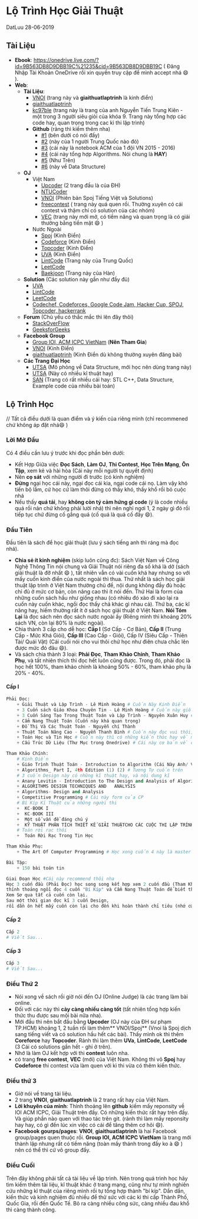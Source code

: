 # Lộ Trình Học Giải Thuật
DatLuu 28-06-2019

## Tài Liệu
* **Ebook**: https://onedrive.live.com/?id=9B563DB8D9DBB19C%21235&cid=9B563DB8D9DBB19C
( Đăng Nhập Tài Khoản OneDrive rồi xin quyền truy cập để mình accept nhá :smile: ).
* **Web**:
	* **Tài Liệu**:
		* [VNOI](http://vnoi.info/wiki/Home) (trang này và **giaithuatlaptrinh** là kinh điển)
		* [giaithuatlaptrinh](http://www.giaithuatlaptrinh.com/?page_id=4)
		* [kc97ble](https://sites.google.com/site/kc97ble/) (trang này là trang của anh Nguyễn Tiến Trung Kiên - một trong 3 người siêu giỏi của khóa 9. Trang này tổng hợp các code hay, quan trọng trong cac kì thi lập trình)
		* **Github** (rảng thì kiếm thêm nha)
			* [#1](https://github.com/marioyc/Online-Judge-Solutions) (bên dưới có nói đấy)
			* [#2](https://github.com/f-zyj/ACM)  (này của 1 người Trung Quốc nào đó)
			* [#3](https://github.com/ngthanhtrung23/ACM_Notebook_new) (cái này là notebook ACM của 1 đội VN 2015 - 2016)
			* [#4](https://github.com/Merevoli-DatLuu/al-go-rithms) (cái này tổng hợp Algorithms. Nói chung là **HAY**)
			* [#5](https://zoranpandovski.github.io/al-go-rithms/) (Như Trên)
			* [#6](https://github.com/huydx/gods) (này về Data Structure)
	* **OJ**
		* Việt Nam
			* [Upcoder](http://upcoder.hcmup.edu.vn) (2 trang đầu là của ĐH)
			* [NTUCoder](http://ntucoder.net/)
			* [VNOI](http://vnoi.info/problems/list/) (Phiên bản Spoj Tiếng Việt và Solutions)
			* [freecontest](https://freecontest.xyz/home) ( trang này quá quen rồi. Thường xuyên có cái contest và thậm chí có solution của các nhóm)
			* [VEC](https://vec.codes/challenges) (trang này mới mở, có tiềm năng và quan trọng là có giải thưởng bằng tiền mặt :smile: )
		* Nước Ngoài
			* [Spoj](https://www.spoj.com/) (Kinh Điển)
			* [Codeforce](https://codeforces.com/) (Kinh Điển)
			* [Topcoder](https://www.topcoder.com/) (Kinh Điển)
			* [UVA](https://uva.onlinejudge.org/) (Kinh Điển)
			* [LintCode](https://www.lintcode.com/) (Trang này của Trung Quốc)
			* [LeetCode](https://leetcode.com/) 
			* [Baekjoon](https://www.acmicpc.net/) (Trang này của Hàn)
	* **Solution** (Các solution này gần như đầy đủ)
		* [UVA](http://codealltheproblems.blogspot.com/)
		* [LintCode](https://github.com/kamyu104/LintCode)
		* [LeetCode](https://github.com/kamyu104/LeetCode-Solutions)
		* [Codechef, Codeforces, Google Code Jam, Hacker Cup, SPOJ, Topcoder, hackerrank](https://github.com/marioyc/Online-Judge-Solutions)
	* **Forum** (Chủ yếu có thắc mắc thì lên đây thôi)
		* [StackOverFlow](https://stackoverflow.com/)
		* [GeeksforGeeks](https://www.geeksforgeeks.org/) 
	* **Facebook Group**
		* [Group IOI, ACM ICPC VietNam](https://www.facebook.com/groups/372130596762545/) (**Nên Tham Gia**) 
		* [VNOI](https://www.facebook.com/groups/163215593699283/) (Kinh Điển)
		* [giaithuatlaptrinh](https://www.facebook.com/groups/163215593699283/) (Kinh Điển dù không thường xuyên đăng bài)
	* **Các Trang Đại Học**
		* [UTSA](https://www.cs.usfca.edu/~galles/visualization/Algorithms.html/) (Mô phỏng về Data Structure, mới học nên dùng trang này)
		* [UTSA](http://www.cs.utsa.edu/~wagner/coursest.html#CS3723) (Này có nhiều kĩ thuật hay)
		* [SAN](https://www.sanfoundry.com/) (Trang có rất nhiều cái hay: STL C++, Data Structure, Example code của nhiều bài toán)
		
## Lộ Trình Học
// Tất cả điều dưới là quan điểm và ý kiến của riêng mình (chỉ recommened chứ không áp đặt nhá:smile: )

### Lời Mở Đầu
Có 4 điều cần lưu ý trước khi đọc phần bên dưới:
+ Kết Hợp Giữa việc **Đọc Sách**, **Làm OJ**, **Thi Contest**, **Học Trên Mạng**, **Ôn Tập**, xem kẻ và hài hòa (Cái này mỗi người tự quyết định)
+ Nên **cọ sát** với những người đi trước (có kinh nghiệm)
+ **Đừng** ngại học cái này, ngại đọc cái kia, ngại code cái nọ. Làm vậy khó tiến bộ lắm, cứ học cứ làm thôi đừng có thấy khó, thấy khổ rồi bỏ cuộc nhá
+  Nếu thấy **quá tải**, hay **không còn tý cảm hứng gì code** (ý là code nhiều quá rồi nản chứ không phải lười nhá) thì nên nghỉ ngơi 1, 2 ngày gì đó rồi tiếp tục chứ đừng cố gắng quá (cố quá là quá cố đấy :smile:).

### Đầu Tiên
Đầu tiên là sách để học giải thuật (lưu ý sách tiếng anh thì ráng mà đọc nhá).
* **Chia sẻ ít kinh nghiệm** (skip luôn cũng đc): Sách Việt Nam về Công Nghệ Thông Tin nói chung và Giải Thuật nói riêng đa số khá là dở (sách giải thuật là đỡ nhất :smile: ), tất nhiên vẫn có vài cuốn khá hay nhưng so với mấy cuốn kinh điển của nước ngoài thì thua. Thứ nhất là sách học giải thuật lập trình ở Việt Nam thường chủ đề, nội dung không đầy đủ hoặc chỉ đủ ở mức cơ bản, còn nâng cao thì ít nói đến. Thứ Hai là form của những cuốn sách hầu như giống nhau (có nhiêu đó xào đi xào lại ra cuốn này cuốn khác, ngồi đọc thấy chả khác gì nhau cả). Thứ ba, các kĩ năng hay, hiếm thường rất ít ở sách học giải thuật ở Việt Nam. **Nói Tóm Lại** là đọc sách nên đọc sách nước ngoài ấy (Riêng mình thì khoảng 20% sách VN, còn lại 80% là nước ngoài).
* Chia thành 3 cấp cho dễ học: **Cấp I** (Sơ Cấp - Cơ Bản), **Cấp II** (Trung Cấp - Mức Khá Giỏi), **Cấp III** (Cao Cấp - Giỏi), Cấp IV (Siêu Cấp - Thiên Tài/ Quái Vật) (Cái cuối nói cho vui thôi chứ học như điên chưa chắc lên được mức đó đâu :smile:).
*  Và sách chia thành 3 loại: **Phải Đọc**, **Tham Khảo Chính**, **Tham Khảo Phụ**, và tất nhiên thích thì đọc hết luôn cũng được. Trong đó, phải đọc là học hết 100%, tham khảo chính là khoảng 50% - 60%, tham khảo phụ là 20% - 40%.


#### Cấp I
``` python
Phải Đọc:
	+ Giải Thuật và Lập Trình - Lê Minh Hoàng # Cuốn Này Kinh Điển
	+ 3 Cuốn sách Giáo Khoa Chuyên Tin - Lê Minh Hoàng # Cuốn này giống cuốn trên những dễ hiểu hơn
	+ 3 Cuốn Sáng Tạo Trong Thuật Toán và Lập Trình - Nguyên Xuân Huy # Cuốn này có những kĩ thuật hay
	+ Cẩm Nang Thuật Toán (Cuốn này khá quan trọng)
	+ Đồ Thị Và Các Thuật Toán - Nguyễn chí Thành 
	+ Thuật Toán Nâng Cao - Nguyễn Thanh Bình # Cuốn này đọc vui thôi, cơ bản vl
	+ Toán Học và Tin Học # Cuốn này thì có những kiến thức hay về math
	+ Cấu Trúc Dữ Liệu (Thư Mục trong Onedrive) # Cái này cơ bản về cấu trúc dữ liệu 

Tham Khảo Chính:
	# Kinh Điển
	+ Giáo Trình Thuật Toán - Introduction to Algorithm (Cái Này Anh/ Việt đều được) # Master of Kinh Điển!!!
	+ Algorithms_ Part I, 4th Edition (1) (2) # Tương Tự cuốn trên
	# 3 cuốn Design này có những kĩ thuật hay, và nội dung kĩ
	+ Anany Levitin - Introduction to The Design and Analysis of Algorithms (2nd ed) 
	+ ALGORITHMS DESIGN TECHNIQUES AND   ANALYSIS 
	+ Algorithms- Design and Analysis 
	+ Competitive Programming # Cái này form của CP
	# Bí Kíp Kĩ Thuật của những người thi
	+  KC-BOOK I
	+  KC-BOOK III
	+  Một số vấn đề đáng chú ý
	+  KỸ THUẬT PHÂN TÍCH THIẾT KẾ GIẢI THUẬTCHO CÁC CUỘC THI LẬP TRÌNH
	# Toán rời rạc thôi
	+  Toán Rời Rạc Trong Tin Học

Tham Khảo Phụ:
	+ The Art Of Computer Programming # Học xong cuốn 4 này là master 

Bài Tập:
	+ 150 bài toán tin

Giai Đoạn Học #Cái này recommend thôi nha
Học 3 cuốn đầu (Phải Đọc) học song song kết hợp xem 2 cuốn đầu (Tham Khảo Chính),
thỉnh thoảng ngồi đọc 4 cuốn "Bí Kíp" và Cẩm Nang Thuật Toán để biết thêm nhiều kĩ thuật hay, 
Xem Sơ qua tất cả cuốn còn lại.
Sau một thời gian đọc kĩ 3 cuốn Design, 
rồi dần ôn hết mấy cuốn còn lại cho đến khi hoàn thành chỉ tiêu (nhớ cứ 1, 2 tuần tổng ôn lại kiến thức nha)
```

#### Cấp 2
``` python
Cấp 2
# Viết Sau...
```

#### Cấp 3
```python
Cấp 3
# Viết Sau...
```
### Điều Thứ 2
* Nói xong về sách rồi giờ nói đến OJ (Online Judge) là các trang làm bài online.
* Đối với các này thì **cày càng nhiều càng tốt** (tất nhiên tổng hợp kiến thức thu được sau mội bài nữa nha).
* Mới đầu thì nên bắt đầu bằng **Upcoder** (OJ này của ĐH sư phạm TP.HCM) khoảng 1, 2 tuần rồi làm thêm** VNOI/Spoj** (Vnoi là Spoj dịch sang tiếng viết và có solution hầu hết các bài). Thấy mình ok thì thêm **Coreforce** hay **Topcoder**. Rảnh thì làm thêm **UVa**, **LintCode**, **LeetCode** (3 Cái có solutions gần hết - ghi ở trên).
* Nhớ là làm OJ kết hợp với thi **contest** luôn nha.
* có trang **free contest**, **VEC** (mới) của Việt Nam. Không thì vô **Spoj** hay **Codeforce** thi contest vừa làm quen với kì thi vừa có thêm kiến thức.

### Điều thứ 3
* Giờ nói về trang tài liệu.
* 2 trang **VNOI**, **giaithuatlaptrinh** là 2 trang rất hay của Việt Nam.
* **Lời khuyên của mình**: Thỉnh thoảng lên **github** kiếm mấy reponsity về IOI ACM ICPC, Giải Thuật trên đấy. Có những kiến thức rất hay trên đấy. Và giúp phần nào quen với thao tác trên git. (rảnh thì làm mấy reponsity hay hay, có gì đến lúc xin việc có cái để tăng thêm cơ hôi :smile:).
* **Facebook gourps/pages**: **VNOI**, **giaithuatlaptrinh** là hai Facebook group/pages quen thuộc rồi. **Group IOI, ACM ICPC VietNam** là trang mới thành lập nhưng rất có tiềm năng (toàn mấy thánh trong đấy ko à :smile: ) nên có thể thì cứ vô group đấy.

### Điều Cuối
Trên đây không phải tất cả tài liệu về lập trình. Nên trong quá trình học hãy tìm kiếm thêm tài liệu, kĩ thuật khác ở trang mạng, cũng như tự mình nghiên cứu những kĩ thuật của riêng mình rồi tự tổng hợp thành "bí kíp". Dần dần, kiến thức và kinh nghiệm đủ nhiều để thử sức với các kì thi cấp Thành Phố, Quốc Gia, rồi đến Quốc Tế. Bỏ ra càng nhiều công sức, càng nhiều đau khổ thì càng thành công.

